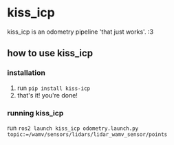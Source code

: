 # kiss_icp
kiss_icp is an odometry pipeline 'that just works'. :3

## how to use kiss_icp
### installation
1. run `pip install kiss-icp`
2. that's it! you're done!

### running kiss_icp
run `ros2 launch kiss_icp odometry.launch.py topic:=/wamv/sensors/lidars/lidar_wamv_sensor/points`
